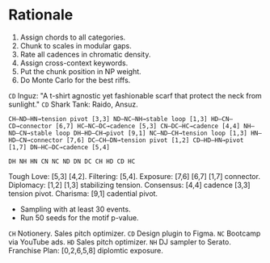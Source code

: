 # Rationale 

1. Assign chords to all categories.
2. Chunk to scales in modular gaps. 
3. Rate all cadences in chromatic density. 
4. Assign cross-context keywords. 
5. Put the chunk position in NP weight. 
6. Do Monte Carlo for the best riffs.

```CD``` Inguz: "A t-shirt agnostic yet fashionable scarf that protect the neck from sunlight." ```CD``` Shark Tank: Raido, Ansuz.

```
CH–ND–HN→tension pivot [3,3] ND–NC–NH→stable loop [1,3] HD–CN–CD→connector [6,7] HC–NC–DC→cadence [5,3] CN–DC–HC→cadence [4,4] NH–ND–CN→stable loop DH–HD–CH→pivot [9,1] NC–ND–CH→tension loop [1,3] HN–HD–CN→connector [7,6] DC–CH–DN→tension pivot [1,2] CD–HD–HN→pivot [1,7] DN–HC–DC→cadence [5,4]
```

```DH NH HN CN NC ND DN DC CH HD CD HC```

Tough Love: [5,3] [4,2]. Filtering: [5,4]. Exposure: [7,6] [6,7] [1,7] connector. Diplomacy: [1,2] [1,3] stabilizing tension. Consensus: [4,4] cadence [3,3] tension pivot. Charisma: [9,1] cadential pivot. 

* Sampling with at least 30 events.
* Run 50 seeds for the motif p-value.

```CH``` Notionery. Sales pitch optimizer. ```CD``` Design plugin to Figma. ```NC``` Bootcamp via YouTube ads. ```HD``` Sales pitch optimizer. ```NH``` DJ sampler to Serato. Franchise Plan: [0,2,6,5,8] diplomtic exposure.
